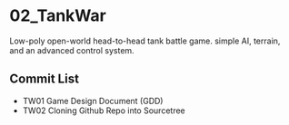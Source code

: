 # 02_TankWar
Low-poly open-world head-to-head tank battle game.
simple AI, terrain, and an advanced control system.


## Commit List
* TW01 Game Design Document (GDD)
* TW02 Cloning Github Repo into Sourcetree